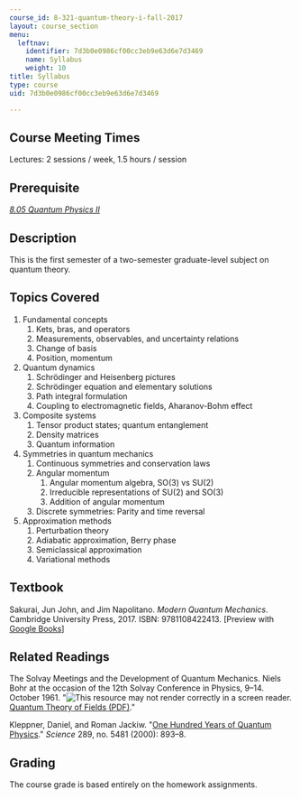 ```yaml
---
course_id: 8-321-quantum-theory-i-fall-2017
layout: course_section
menu:
  leftnav:
    identifier: 7d3b0e0986cf00cc3eb9e63d6e7d3469
    name: Syllabus
    weight: 10
title: Syllabus
type: course
uid: 7d3b0e0986cf00cc3eb9e63d6e7d3469

---
```


Course Meeting Times
--------------------

Lectures: 2 sessions / week, 1.5 hours / session

Prerequisite
------------

[_8.05 Quantum Physics II_](/courses/8-05-quantum-physics-ii-fall-2013)

Description
-----------

This is the first semester of a two-semester graduate-level subject on quantum theory.

Topics Covered
--------------

1.  Fundamental concepts
    1.  Kets, bras, and operators
    2.  Measurements, observables, and uncertainty relations
    3.  Change of basis
    4.  Position, momentum
2.  Quantum dynamics
    1.  Schrödinger and Heisenberg pictures
    2.  Schrödinger equation and elementary solutions
    3.  Path integral formulation
    4.  Coupling to electromagnetic fields, Aharanov-Bohm effect
3.  Composite systems
    1.  Tensor product states; quantum entanglement
    2.  Density matrices
    3.  Quantum information
4.  Symmetries in quantum mechanics
    1.  Continuous symmetries and conservation laws
    2.  Angular momentum
        1.  Angular momentum algebra, SO(3) vs SU(2)
        2.  Irreducible representations of SU(2) and SO(3)
        3.  Addition of angular momentum
    3.  Discrete symmetries: Parity and time reversal
5.  Approximation methods
    1.  Perturbation theory
    2.  Adiabatic approximation, Berry phase
    3.  Semiclassical approximation
    4.  Variational methods

Textbook
--------

Sakurai, Jun John, and Jim Napolitano. _Modern Quantum Mechanics_. Cambridge University Press, 2017. ISBN: 9781108422413. \[Preview with [Google Books](http://books.google.com/books?id=010yDwAAQBAJ&pg=PAfrontcover)\]

Related Readings
----------------

The Solvay Meetings and the Development of Quantum Mechanics. Niels Bohr at the occasion of the 12th Solvay Conference in Physics, 9–14. October 1961. "![This resource may not render correctly in a screen reader.](/images/inacessible.gif)[Quantum Theory of Fields (PDF)](http://www.solvayinstitutes.be/pdf/Niels_Bohr.pdf)."

Kleppner, Daniel, and Roman Jackiw. "[One Hundred Years of Quantum Physics](https://doi.org/10.1126/science.289.5481.893)." _Science_ 289, no. 5481 (2000): 893–8.

Grading
-------

The course grade is based entirely on the homework assignments.